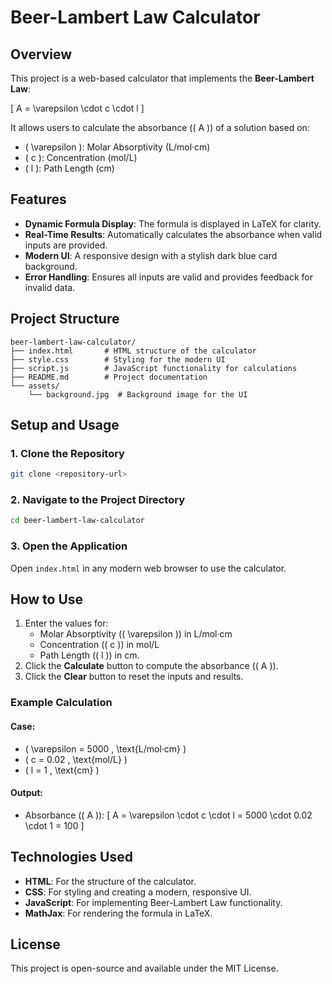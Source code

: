 # Beer-Lambert Law Calculator

## Overview

This project is a web-based calculator that implements the **Beer-Lambert Law**:

\[ A = \varepsilon \cdot c \cdot l \]

It allows users to calculate the absorbance (\( A \)) of a solution based on:

- \( \varepsilon \): Molar Absorptivity (L/mol·cm)
- \( c \): Concentration (mol/L)
- \( l \): Path Length (cm)

## Features

- **Dynamic Formula Display**: The formula is displayed in LaTeX for clarity.
- **Real-Time Results**: Automatically calculates the absorbance when valid inputs are provided.
- **Modern UI**: A responsive design with a stylish dark blue card background.
- **Error Handling**: Ensures all inputs are valid and provides feedback for invalid data.

## Project Structure

```
beer-lambert-law-calculator/
├── index.html       # HTML structure of the calculator
├── style.css        # Styling for the modern UI
├── script.js        # JavaScript functionality for calculations
├── README.md        # Project documentation
└── assets/
    └── background.jpg  # Background image for the UI
```

## Setup and Usage

### 1. Clone the Repository

```bash
git clone <repository-url>
```

### 2. Navigate to the Project Directory

```bash
cd beer-lambert-law-calculator
```

### 3. Open the Application

Open `index.html` in any modern web browser to use the calculator.

## How to Use

1. Enter the values for:
   - Molar Absorptivity (\( \varepsilon \)) in L/mol·cm
   - Concentration (\( c \)) in mol/L
   - Path Length (\( l \)) in cm.
2. Click the **Calculate** button to compute the absorbance (\( A \)).
3. Click the **Clear** button to reset the inputs and results.

### Example Calculation

#### Case:

- \( \varepsilon = 5000 \, \text{L/mol·cm} \)
- \( c = 0.02 \, \text{mol/L} \)
- \( l = 1 \, \text{cm} \)

#### Output:

- Absorbance (\( A \)):
  \[
  A = \varepsilon \cdot c \cdot l = 5000 \cdot 0.02 \cdot 1 = 100
  \]

## Technologies Used

- **HTML**: For the structure of the calculator.
- **CSS**: For styling and creating a modern, responsive UI.
- **JavaScript**: For implementing Beer-Lambert Law functionality.
- **MathJax**: For rendering the formula in LaTeX.

## License

This project is open-source and available under the MIT License.
